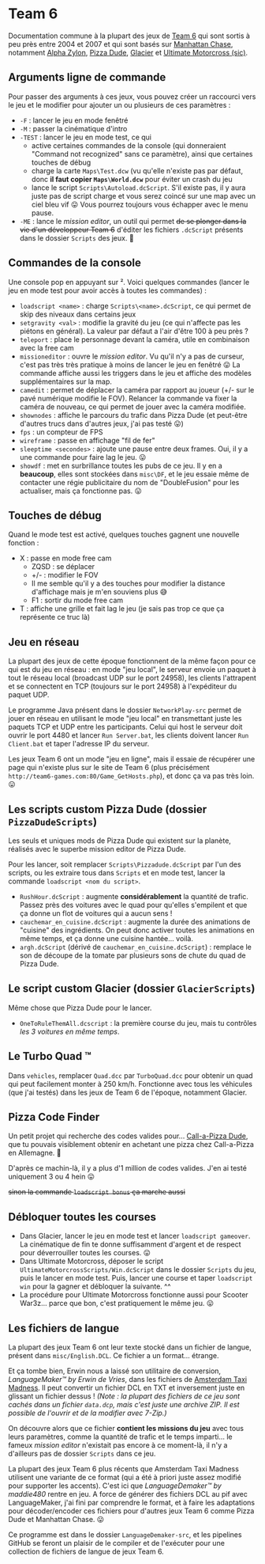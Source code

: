 # Team 6

Documentation commune à la plupart des jeux de [Team 6](https://team6-games.com) qui sont sortis à peu près entre 2004 et 2007 et qui sont basés sur [Manhattan Chase](https://archive.org/details/manhattan-chase), notamment [Alpha Zylon](https://store.steampowered.com/app/313210/Alpha_Zylon/), [Pizza Dude](https://archive.org/details/pizza-dude), [Glacier](https://archive.org/details/glacier_202306) et [Ultimate Motorcross (sic)](https://archive.org/details/umcross).

## Arguments ligne de commande

Pour passer des arguments à ces jeux, vous pouvez créer un raccourci vers le jeu et le modifier pour ajouter un ou plusieurs de ces paramètres :

- `-F` : lancer le jeu en mode fenêtré
- `-M` : passer la cinématique d'intro
- `-TEST` : lancer le jeu en mode test, ce qui
  - active certaines commandes de la console (qui donneraient "Command not recognized" sans ce paramètre), ainsi que certaines touches de débug
  - charge la carte `Maps\Test.dcw` (vu qu'elle n'existe pas par défaut, donc **il faut copier `Maps\World.dcw`** pour éviter un crash du jeu
  - lance le script `Scripts\Autoload.dcScript`. S'il existe pas, il y aura juste pas de script charge et vous serez coincé sur une map avec un ciel bleu vif 😛 Vous pourrez toujours vous échapper avec le menu pause.
- `-ME` : lance le _mission editor_, un outil qui permet ~~de se plonger dans la vie d'un développeur Team 6~~ d'éditer les fichiers `.dcScript` présents dans le dossier `Scripts` des jeux. 🍝

## Commandes de la console

Une console pop en appuyant sur ². Voici quelques commandes (lancer le jeu en mode test pour avoir accès à toutes les commandes) :
- `loadscript <name>` : charge `Scripts\<name>.dcScript`, ce qui permet de skip des niveaux dans certains jeux
- `setgravity <val>` : modifie la gravité du jeu (ce qui n'affecte pas les piétons en général). La valeur par défaut a l'air d'être 100 à peu près ?
- `teleport` : place le personnage devant la caméra, utile en combinaison avec la free cam
- `missioneditor` : ouvre le _mission editor_. Vu qu'il n'y a pas de curseur, c'est pas très très pratique à moins de lancer le jeu en fenêtré 😛 La commande affiche aussi les triggers dans le jeu et affiche des modèles supplémentaires sur la map.
- `camedit` : permet de déplacer la caméra par rapport au joueur (+/- sur le pavé numérique modifie le FOV). Relancer la commande va fixer la caméra de nouveau, ce qui permet de jouer avec la caméra modifiée.
- `shownodes` : affiche le parcours du trafic dans Pizza Dude (et peut-être d'autres trucs dans d'autres jeux, j'ai pas testé 😛)
- `fps` : un compteur de FPS
- `wireframe` : passe en affichage "fil de fer"
- `sleeptime <secondes>` : ajoute une pause entre deux frames. Oui, il y a une commande pour faire lag le jeu. 😛
- `showdf` : met en surbrillance toutes les pubs de ce jeu. Il y en a **beaucoup**, elles sont stockées dans `misc\DF`, et le jeu essaie même de contacter une régie publicitaire du nom de "DoubleFusion" pour les actualiser, mais ça fonctionne pas. 😛

## Touches de débug

Quand le mode test est activé, quelques touches gagnent une nouvelle fonction :
- X : passe en mode free cam
  - ZQSD : se déplacer
  - +/- : modifier le FOV
  - Il me semble qu'il y a des touches pour modifier la distance d'affichage mais je m'en souviens plus 😅
  - F1 : sortir du mode free cam
- T : affiche une grille et fait lag le jeu (je sais pas trop ce que ça représente ce truc là)

## Jeu en réseau

La plupart des jeux de cette époque fonctionnent de la même façon pour ce qui est du jeu en réseau : en mode "jeu local", le serveur envoie un paquet à tout le réseau local (broadcast UDP sur le port 24958), les clients l'attrapent et se connectent en TCP (toujours sur le port 24958) à l'expéditeur du paquet UDP.

Le programme Java présent dans le dossier `NetworkPlay-src` permet de jouer en réseau en utilisant le mode "jeu local" en transmettant juste les paquets TCP et UDP entre les participants. Celui qui host le serveur doit ouvrir le port 4480 et lancer `Run Server.bat`, les clients doivent lancer `Run Client.bat` et taper l'adresse IP du serveur.

Les jeux Team 6 ont un mode "jeu en ligne", mais il essaie de récupérer une page qui n'existe plus sur le site de Team 6 (plus précisément `http://team6-games.com:80/Game_GetHosts.php`), et donc ça va pas très loin. 😛

## Les scripts custom Pizza Dude (dossier `PizzaDudeScripts`)

Les seuls et uniques mods de Pizza Dude qui existent sur la planète, réalisés avec le superbe mission editor de Pizza Dude.

Pour les lancer, soit remplacer `Scripts\Pizzadude.dcScript` par l'un des scripts, ou les extraire tous dans `Scripts` et en mode test, lancer la commande `loadscript <nom du script>`.

- `RushHour.dcScript` : augmente **considérablement** la quantité de trafic. Passez près des voitures avec le quad pour qu'elles s'empilent et que ça donne un flot de voitures qui a aucun sens !
- `cauchemar_en_cuisine.dcScript` : augmente la durée des animations de "cuisine" des ingrédients. On peut donc activer toutes les animations en même temps, et ça donne une cuisine hantée... voilà.
- `argh.dcScript` (dérivé de `cauchemar_en_cuisine.dcScript`) : remplace le son de découpe de la tomate par plusieurs sons de chute du quad de Pizza Dude.

## Le script custom Glacier (dossier `GlacierScripts`)

Même chose que Pizza Dude pour le lancer.

- `OneToRuleThemAll.dcscript` : la première course du jeu, mais tu contrôles _les 3 voitures en même temps_.

## Le Turbo Quad :tm:

Dans `vehicles`, remplacer `Quad.dcc` par `TurboQuad.dcc` pour obtenir un quad qui peut facilement monter à 250 km/h. Fonctionne avec tous les véhicules (que j'ai testés) dans les jeux de Team 6 de l'époque, notamment Glacier.

## Pizza Code Finder

Un petit projet qui recherche des codes valides pour... [Call-a-Pizza Dude](https://web.archive.org/web/20070513220907/http://www.call-a-pizza.de/dude/), que tu pouvais visiblement obtenir en achetant une pizza chez Call-a-Pizza en Allemagne. :shrug:

D'après ce machin-là, il y a plus d'1 million de codes valides. J'en ai testé uniquement 3 ou 4 hein :stuck_out_tongue:

~~sinon la commande `loadscript bonus` ça marche aussi~~

## Débloquer toutes les courses

- Dans Glacier, lancer le jeu en mode test et lancer `loadscript gameover`. La cinématique de fin te donne suffisamment d'argent et de respect pour déverrouiller toutes les courses. :stuck_out_tongue:
- Dans Ultimate Motorcross, déposer le script `UltimateMotorcrossScripts/Win.dcScript` dans le dossier `Scripts` du jeu, puis le lancer en mode test. Puis, lancer une course et taper `loadscript win` pour la gagner et débloquer la suivante. ^^
- La procédure pour Ultimate Motorcross fonctionne aussi pour Scooter War3z... parce que bon, c'est pratiquement le même jeu. :stuck_out_tongue:

## Les fichiers de langue

La plupart des jeux Team 6 ont leur texte stocké dans un fichier de langue, présent dans `misc/English.DCL`. Ce fichier a un format... étrange.

Et ça tombe bien, Erwin nous a laissé son utilitaire de conversion, _LanguageMaker:tm: by Erwin de Vries_, dans les fichiers de [Amsterdam Taxi Madness](https://www.myabandonware.com/game/amsterdam-taxi-madness-gsj). Il peut convertir un fichier DCL en TXT et inversement juste en glissant un fichier dessus !
_(Note : la plupart des fichiers de ce jeu sont cachés dans un fichier `data.dcp`, mais c'est juste une archive ZIP. Il est possible de l'ouvrir et de la modifier avec 7-Zip.)_

On découvre alors que ce fichier **contient les missions du jeu** avec tous leurs paramètres, comme la quantité de trafic et le temps imparti... le fameux _mission editor_ n'existait pas encore à ce moment-là, il n'y a d'ailleurs pas de dossier `Scripts` dans ce jeu.

La plupart des jeux Team 6 plus récents que Amsterdam Taxi Madness utilisent une variante de ce format (qui a été à priori juste assez modifié pour supporter les accents). C'est ici que _LanguageDemaker:tm: by maddie480_ rentre en jeu.
A force de générer des fichiers DCL au pif avec LanguageMaker, j'ai fini par comprendre le format, et à faire les adaptations pour décoder/encoder ces fichiers pour d'autres jeux Team 6 comme Pizza Dude et Manhattan Chase. :stuck_out_tongue:

Ce programme est dans le dossier `LanguageDemaker-src`, et les pipelines GitHub se feront un plaisir de le compiler et de l'exécuter pour une collection de fichiers de langue de jeux Team 6.
